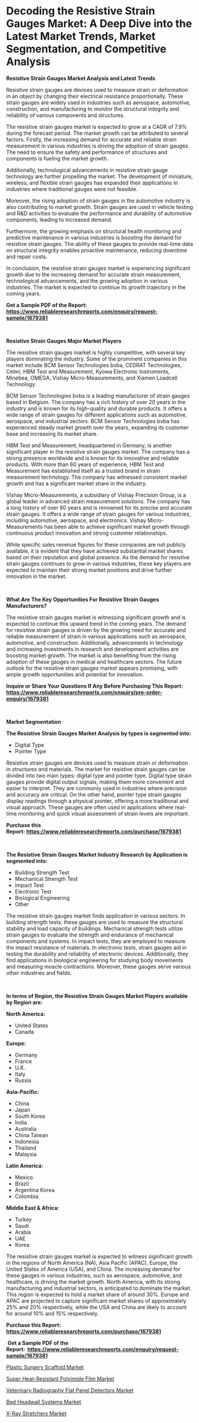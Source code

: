 <p><h1>Decoding the Resistive Strain Gauges Market: A Deep Dive into the Latest Market Trends, Market Segmentation, and Competitive Analysis</h1></p><p><strong>Resistive Strain Gauges Market Analysis and Latest Trends</strong></p>
<p><p>Resistive strain gauges are devices used to measure strain or deformation in an object by changing their electrical resistance proportionally. These strain gauges are widely used in industries such as aerospace, automotive, construction, and manufacturing to monitor the structural integrity and reliability of various components and structures.</p><p>The resistive strain gauges market is expected to grow at a CAGR of 7.9% during the forecast period. The market growth can be attributed to several factors. Firstly, the increasing demand for accurate and reliable strain measurement in various industries is driving the adoption of strain gauges. The need to ensure the safety and performance of structures and components is fueling the market growth.</p><p>Additionally, technological advancements in resistive strain gauge technology are further propelling the market. The development of miniature, wireless, and flexible strain gauges has expanded their applications in industries where traditional gauges were not feasible.</p><p>Moreover, the rising adoption of strain gauges in the automotive industry is also contributing to market growth. Strain gauges are used in vehicle testing and R&D activities to evaluate the performance and durability of automotive components, leading to increased demand.</p><p>Furthermore, the growing emphasis on structural health monitoring and predictive maintenance in various industries is boosting the demand for resistive strain gauges. The ability of these gauges to provide real-time data on structural integrity enables proactive maintenance, reducing downtime and repair costs.</p><p>In conclusion, the resistive strain gauges market is experiencing significant growth due to the increasing demand for accurate strain measurement, technological advancements, and the growing adoption in various industries. The market is expected to continue its growth trajectory in the coming years.</p></p>
<p><strong>Get a Sample PDF of the Report:&nbsp; <a href="https://www.reliableresearchreports.com/enquiry/request-sample/1679381">https://www.reliableresearchreports.com/enquiry/request-sample/1679381</a></strong></p>
<p>&nbsp;</p>
<p><strong>Resistive Strain Gauges Major Market Players</strong></p>
<p><p>The resistive strain gauges market is highly competitive, with several key players dominating the industry. Some of the prominent companies in this market include BCM Sensor Technologies bvba, CEDRAT Technologies, Celmi, HBM Test and Measurement, Kyowa Electronic Instruments, Minebea, OMEGA, Vishay Micro-Measurements, and Xiamen Loadcell Technology.</p><p>BCM Sensor Technologies bvba is a leading manufacturer of strain gauges based in Belgium. The company has a rich history of over 20 years in the industry and is known for its high-quality and durable products. It offers a wide range of strain gauges for different applications such as automotive, aerospace, and industrial sectors. BCM Sensor Technologies bvba has experienced steady market growth over the years, expanding its customer base and increasing its market share.</p><p>HBM Test and Measurement, headquartered in Germany, is another significant player in the resistive strain gauges market. The company has a strong presence worldwide and is known for its innovative and reliable products. With more than 60 years of experience, HBM Test and Measurement has established itself as a trusted brand in strain measurement technology. The company has witnessed consistent market growth and has a significant market share in the industry.</p><p>Vishay Micro-Measurements, a subsidiary of Vishay Precision Group, is a global leader in advanced strain measurement solutions. The company has a long history of over 60 years and is renowned for its precise and accurate strain gauges. It offers a wide range of strain gauges for various industries, including automotive, aerospace, and electronics. Vishay Micro-Measurements has been able to achieve significant market growth through continuous product innovation and strong customer relationships.</p><p>While specific sales revenue figures for these companies are not publicly available, it is evident that they have achieved substantial market shares based on their reputation and global presence. As the demand for resistive strain gauges continues to grow in various industries, these key players are expected to maintain their strong market positions and drive further innovation in the market.</p></p>
<p>&nbsp;</p>
<p><strong>What Are The Key Opportunities For Resistive Strain Gauges Manufacturers?</strong></p>
<p><p>The resistive strain gauges market is witnessing significant growth and is expected to continue this upward trend in the coming years. The demand for resistive strain gauges is driven by the growing need for accurate and reliable measurement of strain in various applications such as aerospace, automotive, and construction. Additionally, advancements in technology and increasing investments in research and development activities are boosting market growth. The market is also benefiting from the rising adoption of these gauges in medical and healthcare sectors. The future outlook for the resistive strain gauges market appears promising, with ample growth opportunities and potential for innovation.</p></p>
<p><strong>Inquire or Share Your Questions If Any Before Purchasing This Report: <a href="https://www.reliableresearchreports.com/enquiry/pre-order-enquiry/1679381">https://www.reliableresearchreports.com/enquiry/pre-order-enquiry/1679381</a></strong></p>
<p>&nbsp;</p>
<p><strong>Market Segmentation</strong></p>
<p><strong>The Resistive Strain Gauges Market Analysis by types is segmented into:</strong></p>
<p><ul><li>Digital Type</li><li>Pointer Type</li></ul></p>
<p><p>Resistive strain gauges are devices used to measure strain or deformation in structures and materials. The market for resistive strain gauges can be divided into two main types: digital type and pointer type. Digital type strain gauges provide digital output signals, making them more convenient and easier to interpret. They are commonly used in industries where precision and accuracy are critical. On the other hand, pointer type strain gauges display readings through a physical pointer, offering a more traditional and visual approach. These gauges are often used in applications where real-time monitoring and quick visual assessment of strain levels are important.</p></p>
<p><strong>Purchase this Report:&nbsp;<a href="https://www.reliableresearchreports.com/purchase/1679381">https://www.reliableresearchreports.com/purchase/1679381</a></strong></p>
<p>&nbsp;</p>
<p><strong>The Resistive Strain Gauges Market Industry Research by Application is segmented into:</strong></p>
<p><ul><li>Building Strength Test</li><li>Mechanical Strength Test</li><li>Impact Test</li><li>Electronic Test</li><li>Biological Engineering</li><li>Other</li></ul></p>
<p><p>The resistive strain gauges market finds application in various sectors. In building strength tests, these gauges are used to measure the structural stability and load capacity of buildings. Mechanical strength tests utilize strain gauges to evaluate the strength and endurance of mechanical components and systems. In impact tests, they are employed to measure the impact resistance of materials. In electronic tests, strain gauges aid in testing the durability and reliability of electronic devices. Additionally, they find applications in biological engineering for studying body movements and measuring muscle contractions. Moreover, these gauges serve various other industries and fields.</p></p>
<p>&nbsp;</p>
<p><strong>In terms of Region, the Resistive Strain Gauges Market Players available by Region are:</strong></p>
<p>
    <p> <strong> North America: </strong>
        <ul>
            <li>United States</li>
            <li>Canada</li>
        </ul>
        </p> 
    <p> <strong> Europe: </strong>
        <ul>
            <li>Germany</li>
            <li>France</li>
            <li>U.K.</li>
            <li>Italy</li>
            <li>Russia</li>
        </ul>
        </p> 
    <p> <strong> Asia-Pacific: </strong>
        <ul>
            <li>China</li>
            <li>Japan</li>
            <li>South Korea</li>
            <li>India</li>
            <li>Australia</li>
            <li>China Taiwan</li>
            <li>Indonesia</li>
            <li>Thailand</li>
            <li>Malaysia</li>
        </ul>
        </p> 
    <p> <strong> Latin America: </strong>
        <ul>
            <li>Mexico</li>
            <li>Brazil</li>
            <li>Argentina Korea</li>
            <li>Colombia</li>
        </ul>
        </p> 
    <p> <strong> Middle East & Africa: </strong>
        <ul>
            <li>Turkey</li>
            <li>Saudi</li>
            <li>Arabia</li>
            <li>UAE</li>
            <li>Korea</li>
        </ul>
    </p>
    </p>
<p><p>The resistive strain gauges market is expected to witness significant growth in the regions of North America (NA), Asia Pacific (APAC), Europe, the United States of America (USA), and China. The increasing demand for these gauges in various industries, such as aerospace, automotive, and healthcare, is driving the market growth. North America, with its strong manufacturing and industrial sectors, is anticipated to dominate the market. This region is expected to hold a market share of around 30%. Europe and APAC are projected to capture significant market shares of approximately 25% and 20% respectively, while the USA and China are likely to account for around 10% and 15% respectively.</p></p>
<p><strong>Purchase this Report: <a href="https://www.reliableresearchreports.com/purchase/1679381">https://www.reliableresearchreports.com/purchase/1679381</a></strong></p>
<p>&nbsp;<strong>Get a Sample PDF of the Report:&nbsp;&nbsp;<a href="https://www.reliableresearchreports.com/enquiry/request-sample/1679381">https://www.reliableresearchreports.com/enquiry/request-sample/1679381</a></strong></p>
<p><strong></strong></p>
<p><p><a href="https://www.linkedin.com/pulse/decoding-plastic-surgery-scaffold-market-deep-dive-latest-jtqdc/">Plastic Surgery Scaffold Market</a></p><p><a href="https://medium.com/@laurenbrown1918/decoding-super-heat-resistant-polyimide-film-market-metrics-market-share-trends-and-growth-0a61d2b4b96c">Super Heat-Resistant Polyimide Film Market</a></p><p><a href="https://www.linkedin.com/pulse/veterinary-radiography-flat-panel-detectors-market-size-share-bbe7c/">Veterinary Radiography Flat Panel Detectors Market</a></p><p><a href="https://www.linkedin.com/pulse/bed-headwall-systems-market-size-growth-forecast-from-2023-gwnxc/">Bed Headwall Systems Market</a></p><p><a href="https://medium.com/@christinascott1938/decoding-x-ray-stretchers-market-metrics-market-share-trends-and-growth-patterns-af11ae5a1032">X-Ray Stretchers Market</a></p></p>